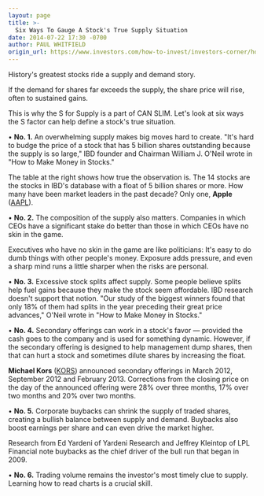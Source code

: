 ```yaml
---
layout: page
title: >-
  Six Ways To Gauge A Stock's True Supply Situation
date: 2014-07-22 17:30 -0700
author: PAUL WHITFIELD
origin_url: https://www.investors.com/how-to-invest/investors-corner/how-do-i-tell-if-a-stock-is-good
---
```





History's greatest stocks ride a supply and demand story.

  

If the demand for shares far exceeds the supply, the share price will rise, often to sustained gains.

  

This is why the S for Supply is a part of CAN SLIM. Let's look at six ways the S factor can help define a stock's true situation.

  

• **No. 1.** An overwhelming supply makes big moves hard to create. "It's hard to budge the price of a stock that has 5 billion shares outstanding because the supply is so large," IBD founder and Chairman William J. O'Neil wrote in "How to Make Money in Stocks."

  

The table at the right shows how true the observation is. The 14 stocks are the stocks in IBD's database with a float of 5 billion shares or more. How many have been market leaders in the past decade? Only one, **Apple** ([AAPL](https://research.investors.com/quote.aspx?symbol=AAPL)).

  

• **No. 2.** The composition of the supply also matters. Companies in which CEOs have a significant stake do better than those in which CEOs have no skin in the game.

  

Executives who have no skin in the game are like politicians: It's easy to do dumb things with other people's money. Exposure adds pressure, and even a sharp mind runs a little sharper when the risks are personal.

  

• **No. 3.** Excessive stock splits affect supply. Some people believe splits help fuel gains because they make the stock seem affordable. IBD research doesn't support that notion. "Our study of the biggest winners found that only 18% of them had splits in the year preceding their great price advances," O'Neil wrote in "How to Make Money in Stocks."

  

• **No. 4.** Secondary offerings can work in a stock's favor — provided the cash goes to the company and is used for something dynamic. However, if the secondary offering is designed to help management dump shares, then that can hurt a stock and sometimes dilute shares by increasing the float.

  

**Michael Kors** ([KORS](https://research.investors.com/quote.aspx?symbol=KORS)) announced secondary offerings in March 2012, September 2012 and February 2013. Corrections from the closing price on the day of the announced offering were 28% over three months, 17% over two months and 20% over two months.

  

• **No. 5.** Corporate buybacks can shrink the supply of traded shares, creating a bullish balance between supply and demand. Buybacks also boost earnings per share and can even drive the market higher.

  

Research from Ed Yardeni of Yardeni Research and Jeffrey Kleintop of LPL Financial note buybacks as the chief driver of the bull run that began in 2009.

  

• **No. 6.** Trading volume remains the investor's most timely clue to supply. Learning how to read charts is a crucial skill.




